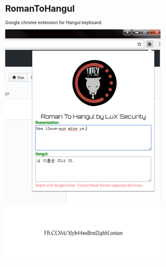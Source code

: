 # RomanToHangul
Google chrome extension for Hangul keyboard.

![Snapshot](snapshot.png)
![LuX Security](luxsec.jpg)
